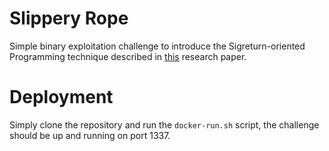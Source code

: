 # Slippery Rope
Simple binary exploitation challenge to introduce the Sigreturn-oriented Programming technique described in [this](https://www.cs.vu.nl/~herbertb/papers/srop_sp14.pdf) research paper.

# Deployment
Simply clone the repository and run the `docker-run.sh` script, the challenge should be up and running on port 1337.
